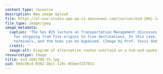 ```yaml
---
content_type: resource
description: New image Upload
file: https://ol-ocw-studio-app-qa.s3.amazonaws.com/courses/esd-260j-logistics-systems-fall-2006/b0dc80cd03023bcc119c85beef257031_esd-260jf06-th.jpg
file_type: image/jpeg
image_metadata:
  caption: 'The Ses #25 lecture on Transportation Management discusses various arrangements
    for shipping from five origins to five destinations. In this case, there are regional
    terminals, and the hubs can be bypassed. (Image by Prof. Yossi Sheffi.)'
  credit: ''
  image-alt: Diagram of alternative routes overlaid on a hub-and-spoke arrangement.
resourcetype: Image
title: esd-260jf06-th.jpg
uid: b0dc80cd-0302-3bcc-119c-85beef257031
---
```

